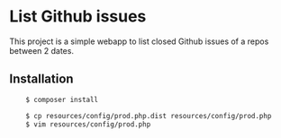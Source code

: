 List Github issues
==================

This project is a simple webapp to list closed Github issues of a repos between 2 dates.

## Installation

```bash
	$ composer install
```

```bash
	$ cp resources/config/prod.php.dist resources/config/prod.php
	$ vim resources/config/prod.php
```